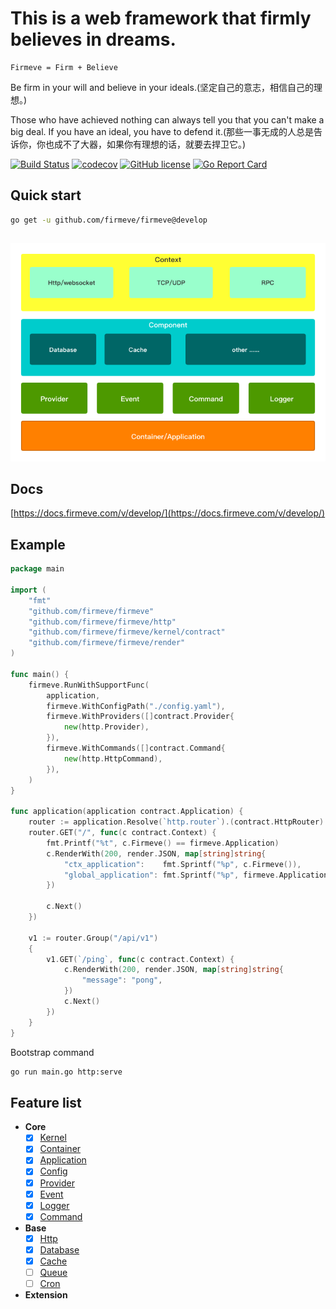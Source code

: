 # This is a web framework that firmly believes in dreams.

```
Firmeve = Firm + Believe
``` 

Be firm in your will and believe in your ideals.(坚定自己的意志，相信自己的理想。)

Those who have achieved nothing can always tell you that you can't make a big deal. If you have an ideal, you have to defend it.(那些一事无成的人总是告诉你，你也成不了大器，如果你有理想的话，就要去捍卫它。)

[![Build Status](https://travis-ci.com/firmeve/firmeve.svg?branch=develop)](https://travis-ci.com/firmeve/firmeve)
[![codecov](https://codecov.io/gh/firmeve/firmeve/branch/develop/graph/badge.svg)](https://codecov.io/gh/firmeve/firmeve)
[![GitHub license](https://img.shields.io/github/license/firmeve/firmeve.svg)](https://github.com/firmeve/firmeve/blob/master/LICENSE)
[![Go Report Card](https://goreportcard.com/badge/github.com/firmeve/firmeve)](https://goreportcard.com/report/github.com/firmeve/firmeve)


## Quick start

```bash
go get -u github.com/firmeve/firmeve@develop
```

## 
![base](docs/images/base.png)

## Docs

[https://docs.firmeve.com/v/develop/](https://docs.firmeve.com/v/develop/)


## Example
```go
package main

import (
	"fmt"
	"github.com/firmeve/firmeve"
	"github.com/firmeve/firmeve/http"
	"github.com/firmeve/firmeve/kernel/contract"
	"github.com/firmeve/firmeve/render"
)

func main() {
	firmeve.RunWithSupportFunc(
		application,
		firmeve.WithConfigPath("./config.yaml"),
		firmeve.WithProviders([]contract.Provider{
			new(http.Provider),
		}),
		firmeve.WithCommands([]contract.Command{
			new(http.HttpCommand),
		}),
	)
}

func application(application contract.Application) {
	router := application.Resolve(`http.router`).(contract.HttpRouter)
	router.GET("/", func(c contract.Context) {
		fmt.Printf("%t", c.Firmeve() == firmeve.Application)
		c.RenderWith(200, render.JSON, map[string]string{
			"ctx_application":    fmt.Sprintf("%p", c.Firmeve()),
			"global_application": fmt.Sprintf("%p", firmeve.Application),
		})

        c.Next()
	})

    v1 := router.Group("/api/v1")
	{
		v1.GET(`/ping`, func(c contract.Context) {
			c.RenderWith(200, render.JSON, map[string]string{
				"message": "pong",
			})
			c.Next()
		})
	}
}

```

Bootstrap command

```bash
go run main.go http:serve
```


## Feature list
- **Core**
    - [x] [Kernel](./docs/zh-CN/kernel.md)
    - [x] [Container](./docs/zh-CN/container.md)
    - [x] [Application](./docs/zh-CN/app.md)
    - [x] [Config](./docs/zh-CN/config.md)
    - [x] [Provider](./docs/zh-CN/provider.md)
    - [x] [Event](./docs/zh-CN/event.md)
    - [x] [Logger](./docs/zh-CN/logger.md)
    - [x] [Command](./docs/zh-CN/command.md)
- **Base**
    - [x] [Http](./docs/zh-CN/http.md)
    - [x] [Database](./docs/zh-CN/databases.md)
    - [x] [Cache](./docs/zh-CN/cache.md)
    - [ ] [Queue](./docs/zh-CN/queue.md)
    - [ ] [Cron](./docs/zh-CN/cron.md)
- **Extension**
